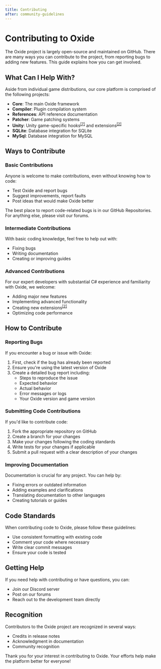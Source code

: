 ```yaml
---
title: Contributing
after: community-guidelines
---
```


# Contributing to Oxide

The Oxide project is largely open-source and maintained on GitHub. There are many ways you can contribute to the project, from reporting bugs to adding new features. This guide explains how you can get involved.

## What Can I Help With?

Aside from individual game distributions, our core platform is comprised of the following projects:

- **Core**: The main Oxide framework
- **Compiler**: Plugin compilation system
- **References**: API reference documentation
- **Patcher**: Game patching systems
- **Unity**: Unity game-specific hooks<sup><a href="/glossary#hooks">[7]</a></sup> and extensions<sup><a href="/glossary#extensions">[2]</a></sup>
- **SQLite**: Database integration for SQLite
- **MySql**: Database integration for MySQL

## Ways to Contribute

### Basic Contributions

Anyone is welcome to make contributions, even without knowing how to code:

- Test Oxide and report bugs
- Suggest improvements, report faults
- Post ideas that would make Oxide better

The best place to report code-related bugs is in our GitHub Repositories. For anything else, please visit our forums.

### Intermediate Contributions

With basic coding knowledge, feel free to help out with:

- Fixing bugs
- Writing documentation
- Creating or improving guides

### Advanced Contributions

For our expert developers with substantial C# experience and familiarity with Oxide, we welcome:

- Adding major new features
- Implementing advanced functionality
- Creating new extensions<sup><a href="/glossary#extensions">[2]</a></sup>
- Optimizing code performance

## How to Contribute

### Reporting Bugs

If you encounter a bug or issue with Oxide:

1. First, check if the bug has already been reported
2. Ensure you're using the latest version of Oxide
3. Create a detailed bug report including:
   - Steps to reproduce the issue
   - Expected behavior
   - Actual behavior
   - Error messages or logs
   - Your Oxide version and game version

### Submitting Code Contributions

If you'd like to contribute code:

1. Fork the appropriate repository on GitHub
2. Create a branch for your changes
3. Make your changes following the coding standards
4. Write tests for your changes if applicable
5. Submit a pull request with a clear description of your changes

### Improving Documentation

Documentation is crucial for any project. You can help by:

- Fixing errors or outdated information
- Adding examples and clarifications
- Translating documentation to other languages
- Creating tutorials or guides

## Code Standards

When contributing code to Oxide, please follow these guidelines:

- Use consistent formatting with existing code
- Comment your code where necessary
- Write clear commit messages
- Ensure your code is tested

## Getting Help

If you need help with contributing or have questions, you can:

- Join our Discord server
- Post on our forums
- Reach out to the development team directly

## Recognition

Contributors to the Oxide project are recognized in several ways:

- Credits in release notes
- Acknowledgment in documentation
- Community recognition

Thank you for your interest in contributing to Oxide. Your efforts help make the platform better for everyone!

